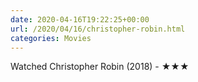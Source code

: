 ```yaml
---
date: 2020-04-16T19:22:25+00:00
url: /2020/04/16/christopher-robin.html
categories: Movies
---
```

Watched Christopher Robin (2018) - ★★★




